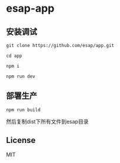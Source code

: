 # esap-app

## 安装调试

```
git clone https://github.com/esap/app.git  

cd app

npm i

npm run dev
```

## 部署生产
```
npm run build
```

然后复制dist下所有文件到esap目录

## License
MIT